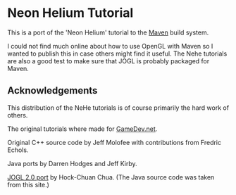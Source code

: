 # Neon Helium Tutorial

This is a port of the 'Neon Helium' tutorial to the [Maven](http://maven.apache.org/) build system.

I could not find much online about how to use OpenGL with Maven so I wanted to publish this in case others might find it useful. The Nehe tutorials are also a good test to make sure that JOGL is probably packaged for Maven.

## Acknowledgements

This distribution of the NeHe tutorials is of course primarily the hard work of others.

The original tutorials where made for [GameDev.net](http://nehe.gamedev.net/).

Original C++ source code by Jeff Molofee with contributions from Fredric Echols.

Java ports by Darren Hodges and Jeff Kirby.

[JOGL 2.0 port](http://www3.ntu.edu.sg/home/ehchua/programming/opengl/JOGL2.0.html) by Hock-Chuan Chua. (The Java source code was taken from this site.)

